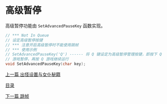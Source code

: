 <!--
 * @Coding: utf-8
 * @Author: vector-wlc
 * @Date: 2022-02-12 11:05:57
 * @Description: 
-->

# 高级暂停

高级暂停功能由 `SetAdvancedPauseKey` 函数实现。

```C++
// *** Not In Queue
// 设定高级暂停按键
// *** 注意开启高级暂停时不能使用跳帧
// *** 使用示例
// SetAdvancedPauseKey('Q') ------ 将 Q 键设定为高级暂停管理按键，即按下 Q
// 游戏暂停，再按 Q 游戏继续运行
void SetAdvancedPauseKey(char key);
```


[上一篇 出怪设置与女仆秘籍](./basic/set_zombie.md)

[目录](../catalogue.md)

[下一篇 跳帧](../basic/skip_tick.md)